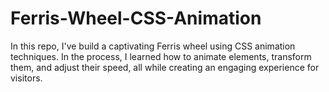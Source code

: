 # Ferris-Wheel-CSS-Animation
In this repo, I've build a captivating Ferris wheel using CSS animation techniques. In the process, I learned how to animate elements, transform them, and adjust their speed, all while creating an engaging experience for visitors. 
